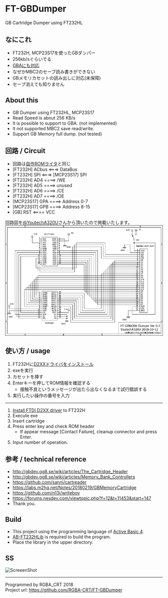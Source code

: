# FT-GBDumper
GB Cartridge Dumper using FT232HL

## なにこれ
+ FT232H, MCP23S17を使ったGBダンパー
+ 256kb/sぐらいでる
+ [GBAにも対応](https://github.com/RGBA-CRT/FT-GBADumper)
+ なぜかMBC2のセーブ読み書きができない
+ GBメモリカセットの読み出しに対応(未保障)
+ セーブ消えても知りません

## About this
+ GB Dumper using FT232HL, MCP23S17
+ Read Speed is about 256 KB/s
+ It is possible to support to GBA. (not implemented)
+ It not supported MBC2 save read/write.
+ Support GB Memory full dump. (not tested)

## 回路 / Circuit
+ 回路は[自作ROMライタ](https://github.com/RGBA-CRT/FT232H-EPROM-Prog)と同じ
+ [FT232H] ACbus <===> DataBus
+ [FT232H] SPI <===> [MCP23S17] SPI
+ [FT232H] AD4 ====> /WE
+ [FT232H] AD5 ====> unused
+ [FT232H] AD6 ====> /CE
+ [FT232H] AD7 ====> /OE
+ [MCP23S17] GPA ====> Address 0-7
+ [MCP23S17] GPB ====> Address 8-15
+ [GB] RST <==== VCC

回路図を[@YoutechA320U](https://twitter.com/YoutechA320U)さんから頂いたので掲載いたします。  
![Circuit](https://raw.githubusercontent.com/RGBA-CRT/FT-GBDumper/master/Circuit.png)

## 使い方 / usage
1. FT232Hに[D2XXドライバをインストール](http://www.ftdichip.com/Drivers/D2XX.htm)
1. exeを実行
1. カセットを挿す
1. Enterキーを押してROM情報を確認する
   + 接触不良というメッセージが出たら出なくなるまで試行錯誤する
1. 実行したい操作の番号を入力
------------
1. [Install FTDI D2XX driver](http://www.ftdichip.com/Drivers/D2XX.htm) to FT232H
1. Execute exe
1. Insert cartridge
1. Press enter key and check ROM header
   + If appear message [Contact Failure], cleanup connector and press Enter.
1. Input number of operation.  


## 参考 / technical reference
+ http://gbdev.gg8.se/wiki/articles/The_Cartridge_Header
+ http://gbdev.gg8.se/wiki/articles/Memory_Bank_Controllers
+ https://github.com/sanni/cartreader
+ https://labs.m2hq.net/Notes/20180219/GBMemoryCartridge
+ https://github.com/n13i/writeboy
+ https://forums.nesdev.com/viewtopic.php?f=12&t=11453&start=147
+ Thank you.

## Build
+ This project using the programming language of [Active Basic 4](https://www.activebasic.com/).
+ [AB-FT232HLib](https://github.com/RGBA-CRT/AB-FT232HLib) is required to build the program.
+ Place the library in the upper directory.

## SS
![ScreeenShot](https://user-images.githubusercontent.com/19349443/45218101-58ae3e00-b2e1-11e8-8570-d32ac8b97ccd.png)

---
Programmed by RGBA_CRT 2018  
Project url: https://github.com/RGBA-CRT/FT-GBDumper
